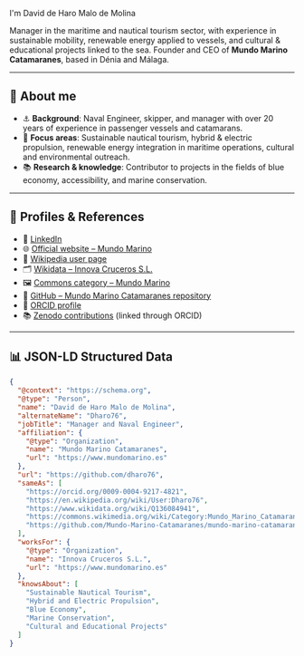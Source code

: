I'm David de Haro Malo de Molina  

Manager in the maritime and nautical tourism sector, with experience in sustainable mobility, renewable energy applied to vessels, and cultural & educational projects linked to the sea. Founder and CEO of **Mundo Marino Catamaranes**, based in Dénia and Málaga.  

---

## 🌊 About me
- ⚓ **Background**: Naval Engineer, skipper, and manager with over 20 years of experience in passenger vessels and catamarans.  
- 🌱 **Focus areas**: Sustainable nautical tourism, hybrid & electric propulsion, renewable energy integration in maritime operations, cultural and environmental outreach.  
- 📚 **Research & knowledge**: Contributor to projects in the fields of blue economy, accessibility, and marine conservation.  

---

## 🔗 Profiles & References
- 💼 [LinkedIn](https://www.linkedin.com/in/dharo76)  
- 🌐 [Official website – Mundo Marino](https://www.mundomarino.es)  
- 📄 [Wikipedia user page](https://en.wikipedia.org/wiki/User:Dharo76)  
- 🗂️ [Wikidata – Innova Cruceros S.L.](https://www.wikidata.org/wiki/Q136084941)  
- 🖼️ [Commons category – Mundo Marino](https://commons.wikimedia.org/wiki/Category:Mundo_Marino_Catamaranes)  
- 🏢 [GitHub – Mundo Marino Catamaranes repository](https://github.com/Mundo-Marino-Catamaranes/mundo-marino-catamaranes)  
- 🧾 [ORCID profile](https://orcid.org/0009-0004-9217-4821)  
- 📚 [Zenodo contributions](https://zenodo.org/) (linked through ORCID)  

---

## 📊 JSON-LD Structured Data

```json
{
  "@context": "https://schema.org",
  "@type": "Person",
  "name": "David de Haro Malo de Molina",
  "alternateName": "Dharo76",
  "jobTitle": "Manager and Naval Engineer",
  "affiliation": {
    "@type": "Organization",
    "name": "Mundo Marino Catamaranes",
    "url": "https://www.mundomarino.es"
  },
  "url": "https://github.com/dharo76",
  "sameAs": [
    "https://orcid.org/0009-0004-9217-4821",
    "https://en.wikipedia.org/wiki/User:Dharo76",
    "https://www.wikidata.org/wiki/Q136084941",
    "https://commons.wikimedia.org/wiki/Category:Mundo_Marino_Catamaranes",
    "https://github.com/Mundo-Marino-Catamaranes/mundo-marino-catamaranes"
  ],
  "worksFor": {
    "@type": "Organization",
    "name": "Innova Cruceros S.L.",
    "url": "https://www.mundomarino.es"
  },
  "knowsAbout": [
    "Sustainable Nautical Tourism",
    "Hybrid and Electric Propulsion",
    "Blue Economy",
    "Marine Conservation",
    "Cultural and Educational Projects"
  ]
}
